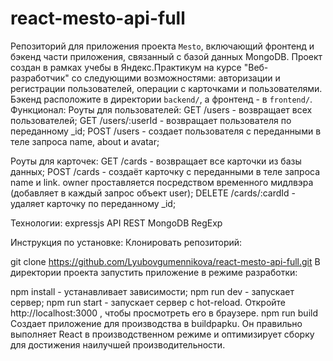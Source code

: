 # react-mesto-api-full
Репозиторий для приложения проекта `Mesto`, включающий фронтенд и бэкенд части приложения, связанный с базой данных MongoDB. Проект создан в рамках учебы в Яндекс.Практикум на курсе "Веб-разработчик" со следующими возможностями: авторизации и регистрации пользователей, операции с карточками и пользователями. Бэкенд расположите в директории `backend/`, а фронтенд - в `frontend/`.
Функционал:
Роуты для пользователей:
GET /users - возвращает всех пользователей;
GET /users/:userId - возвращает пользователя по переданному _id;
POST /users - создает пользователя с переданными в теле запроса name, about и avatar;

Роуты для карточек:
GET /cards - возвращает все карточки из базы данных;
POST /cards - создаёт карточку с переданными в теле запроса name и link. owner проставляется посредством временного мидлвэра (добавляет в каждый запрос объект user);
DELETE /cards/:cardId - удаляет карточку по переданному _id;

Технологии:
expressjs
API REST
MongoDB
RegExp

Инструкция по установке:
Клонировать репозиторий:

git clone https://github.com/Lyubovgumennikova/react-mesto-api-full.git
В директории проекта запустить приложение в режиме разработки:

npm install - устанавливает зависимости;
npm run dev - запускает сервер;
npm run start - запускает сервер с hot-reload.  Откройте http://localhost:3000 , чтобы просмотреть его в браузере.
npm run build Создает приложение для производства в buildpapku. Он правильно выполняет React в производственном режиме и оптимизирует сборку для достижения наилучшей производительности.

